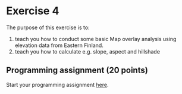 # Exercise 4

The purpose of this exercise is to:
 
1. teach you how to conduct some basic Map overlay analysis using elevation data from Eastern Finland.
2. teach you how to calculate e.g. slope, aspect and hillshade


## Programming assignment (20 points)

Start your programming assignment [here](Exercise-4.ipynb).